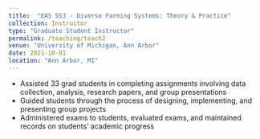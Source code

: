 ```yaml
---
title:  "EAS 553 - Diverse Farming Systems: Theory & Practice"
collection: Instructor
type: "Graduate Student Instructor"
permalink: /teaching/teach2
venue: "University of Michigan, Ann Arbor"
date: 2021-10-01
location: "Ann Arbor, MI"
---
```


- Assisted 33 grad students in completing assignments involving data collection, analysis, research papers, and group presentations
- Guided students through the process of designing, implementing, and presenting group projects
- Administered exams to students, evaluated exams, and maintained records on students’ academic progress